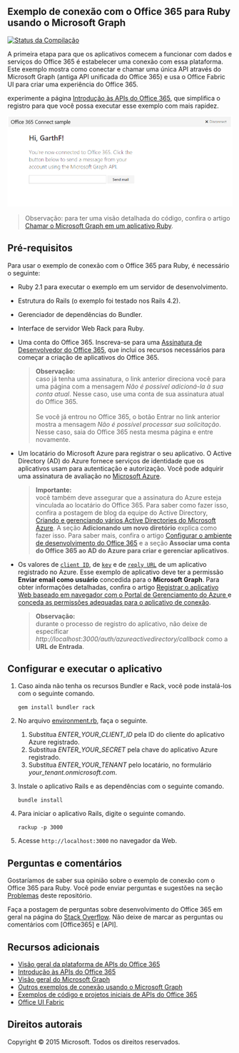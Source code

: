 ## Exemplo de conexão com o Office 365 para Ruby usando o Microsoft Graph

[ ![Status da Compilação](https://travis-ci.org/OfficeDev/O365-Ruby-Microsoft-Graph-Connect.svg?branch=master)](https://travis-ci.org/OfficeDev/O365-Ruby-Microsoft-Graph-Connect)

A primeira etapa para que os aplicativos comecem a funcionar com dados e serviços do Office 365 é estabelecer uma conexão com essa plataforma. Este exemplo mostra como conectar e chamar uma única API através do Microsoft Graph (antiga API unificada do Office 365) e usa o Office Fabric UI para criar uma experiência do Office 365.

experimente a página [Introdução às APIs do Office 365](http://dev.office.com/getting-started/office365apis?platform=option-ruby#setup), que simplifica o registro para que você possa executar esse exemplo com mais rapidez.

![Captura de tela do exemplo de conexão com o Office 365 para Ruby](../readme-images/O365-Ruby-Microsoft-Graph-Connect.png)

> Observação: para ter uma visão detalhada do código, confira o artigo [Chamar o Microsoft Graph em um aplicativo Ruby](https://graph.microsoft.io/pt-br/docs/platform/ruby).

## Pré-requisitos

Para usar o exemplo de conexão com o Office 365 para Ruby, é necessário o seguinte:

* Ruby 2.1 para executar o exemplo em um servidor de desenvolvimento.
* Estrutura do Rails (o exemplo foi testado nos Rails 4.2).
* Gerenciador de dependências do Bundler.
* Interface de servidor Web Rack para Ruby.
* Uma conta do Office 365. Inscreva-se para uma [Assinatura de Desenvolvedor do Office 365](https://profile.microsoft.com/RegSysProfileCenter/wizardnp.aspx?wizid=14b845d0-938c-45af-b061-f798fbb4d170), que inclui os recursos necessários para começar a criação de aplicativos do Office 365.

    > **Observação:**<br />
	caso já tenha uma assinatura, o link anterior direciona você para uma página com a mensagem *Não é possível adicioná-la à sua conta atual*. Nesse caso, use uma conta de sua assinatura atual do Office 365.<br /><br />
	Se você já entrou no Office 365, o botão Entrar no link anterior mostra a mensagem *Não é possível processar sua solicitação*. Nesse caso, saia do Office 365 nesta mesma página e entre novamente.
* Um locatário do Microsoft Azure para registrar o seu aplicativo. O Active Directory (AD) do Azure fornece serviços de identidade que os aplicativos usam para autenticação e autorização. Você pode adquirir uma assinatura de avaliação no [Microsoft Azure](https://account.windowsazure.com/SignUp).

    > **Importante:**<br />
	você também deve assegurar que a assinatura do Azure esteja vinculada ao locatário do Office 365. Para saber como fazer isso, confira a postagem de blog da equipe do Active Directory, [Criando e gerenciando vários Active Directories do Microsoft Azure](http://blogs.technet.com/b/ad/archive/2013/11/08/creating-and-managing-multiple-windows-azure-active-directories.aspx). A seção **Adicionando um novo diretório** explica como fazer isso. Para saber mais, confira o artigo [Configurar o ambiente de desenvolvimento do Office 365](https://msdn.microsoft.com/office/office365/howto/setup-development-environment#bk_CreateAzureSubscription) e a seção **Associar uma conta do Office 365 ao AD do Azure para criar e gerenciar aplicativos**.
* Os valores de [```client ID```](app/Constants.rb#L29), de [```key```](app/Constants.rb#L30) e de [```reply URL```](app/Constants.rb#L31) de um aplicativo registrado no Azure. Esse exemplo de aplicativo deve ter a permissão **Enviar email como usuário** concedida para o **Microsoft Graph**. Para obter informações detalhadas, confira o artigo [Registrar o aplicativo Web baseado em navegador com o Portal de Gerenciamento do Azure ](https://msdn.microsoft.com/office/office365/HowTo/add-common-consent-manually#bk_RegisterWebApp) e [conceda as permissões adequadas para o aplicativo de conexão](https://github.com/OfficeDev/O365-Ruby-Microsoft-Graph-Connect/wiki/Grant-permissions-to-the-Connect-application-in-Azure).

     > **Observação:**<br />
	 durante o processo de registro do aplicativo, não deixe de especificar *http://localhost:3000/auth/azureactivedirectory/callback* como a **URL de Entrada**.

## Configurar e executar o aplicativo

1. Caso ainda não tenha os recursos Bundler e Rack, você pode instalá-los com o seguinte comando.

	```
	gem install bundler rack
	```
2. No arquivo [environment.rb](config/environment.rb), faça o seguinte.
    1. Substitua *ENTER_YOUR_CLIENT_ID* pela ID do cliente do aplicativo Azure registrado.
    2. Substitua *ENTER_YOUR_SECRET* pela chave do aplicativo Azure registrado.
    3. Substitua *ENTER_YOUR_TENANT* pelo locatário, no formulário *your_tenant.onmicrosoft.com*.
3. Instale o aplicativo Rails e as dependências com o seguinte comando.

	```
	bundle install
	```
4. Para iniciar o aplicativo Rails, digite o seguinte comando.

	```
	rackup -p 3000
	```
5. Acesse ```http://localhost:3000``` no navegador da Web.

## Perguntas e comentários

Gostaríamos de saber sua opinião sobre o exemplo de conexão com o Office 365 para Ruby. Você pode enviar perguntas e sugestões na seção [Problemas](https://github.com/OfficeDev/O365-Ruby-Microsoft-Graph-Connect/issues) deste repositório.

Faça a postagem de perguntas sobre desenvolvimento do Office 365 em geral na página do [Stack Overflow](http://stackoverflow.com/questions/tagged/Office365+API). Não deixe de marcar as perguntas ou comentários com [Office365] e [API].
  
## Recursos adicionais

* [Visão geral da plataforma de APIs do Office 365](https://msdn.microsoft.com/office/office365/howto/platform-development-overview)
* [Introdução às APIs do Office 365](http://dev.office.com/getting-started/office365apis)
* [Visão geral do Microsoft Graph](http://graph.microsoft.io/)
* [Outros exemplos de conexão usando o Microsoft Graph](https://github.com/officedev?utf8=%E2%9C%93&query=Microsoft-Graph-Connect)
* [Exemplos de código e projetos iniciais de APIs do Office 365](https://msdn.microsoft.com/office/office365/howto/starter-projects-and-code-samples)
* [Office UI Fabric](https://github.com/OfficeDev/Office-UI-Fabric)

## Direitos autorais
Copyright © 2015 Microsoft. Todos os direitos reservados.
